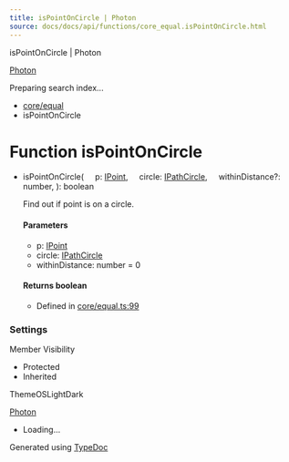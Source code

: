 ```yaml
---
title: isPointOnCircle | Photon
source: docs/docs/api/functions/core_equal.isPointOnCircle.html
---
```


isPointOnCircle | Photon

[Photon](../index.md)




Preparing search index...

* [core/equal](../modules/core_equal.md)
* isPointOnCircle

# Function isPointOnCircle

* isPointOnCircle(
      p: [IPoint](../interfaces/core_schema.IPoint.md),
      circle: [IPathCircle](../interfaces/core_schema.IPathCircle.md),
      withinDistance?: number,
  ): boolean

  Find out if point is on a circle.

  #### Parameters

  + p: [IPoint](../interfaces/core_schema.IPoint.md)
  + circle: [IPathCircle](../interfaces/core_schema.IPathCircle.md)
  + withinDistance: number = 0

  #### Returns boolean

  + Defined in [core/equal.ts:99](https://github.com/mwhite454/photon/blob/main/packages/photon/src/core/equal.ts#L99)

### Settings

Member Visibility

* Protected
* Inherited

ThemeOSLightDark

[Photon](../index.md)

* Loading...

Generated using [TypeDoc](https://typedoc.org/)
